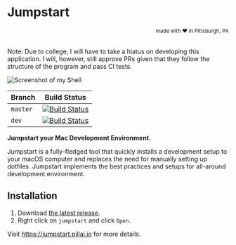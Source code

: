 
# Jumpstart


<div align="right"> <sup> made with ❤️ in Pittsburgh, PA </sup> </div> <br />


Note: Due to college, I will have to take a hiatus on developing this application. I will, however, still approve PRs given that they follow the structure of the program and pass CI tests.

![Screenshot of my Shell](https://imgur.com/zLLU9VX.png)

| Branch | Build Status |
| --------- | ----- |
| `master` |  [![Build Status](https://travis-ci.com/adityarpillai/jumpstart.svg?branch=master)](https://travis-ci.com/adityarpillai/jumpstart)   |
| `dev`    | [![Build Status](https://travis-ci.com/adityarpillai/jumpstart.svg?branch=dev)](https://travis-ci.com/adityarpillai/jumpstart) |

**Jumpstart your Mac Development Environment.**

Jumpstart is a fully-fledged tool that quickly installs a development setup to your macOS computer and replaces the need for manually setting up dotfiles. Jumpstart implements the best practices and setups for all-around development environment.

## Installation

1) Download [the latest release](https://github.com/adityarpillai/jumpstart/releases).
2) Right click on `jumpstart` and click `Open`.

Visit https://jumpstart.pillai.io for more details.
